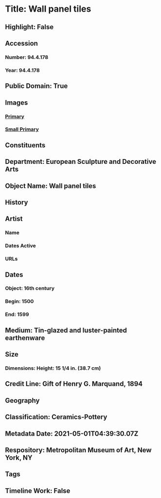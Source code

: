 # Title: Wall panel tiles
## Highlight: False
## Accession
### Number: 94.4.178
### Year: 94.4.178
## Public Domain: True
## Images
### [Primary](https://images.metmuseum.org/CRDImages/es/original/8013.jpg)
### [Small Primary](https://images.metmuseum.org/CRDImages/es/web-large/8013.jpg)
## Constituents
## Department: European Sculpture and Decorative Arts
## Object Name: Wall panel tiles
## History
## Artist
### Name
### Dates Active
### URLs
## Dates
### Object: 16th century
### Begin: 1500
### End: 1599
## Medium: Tin-glazed and luster-painted earthenware
## Size
### Dimensions: Height: 15 1/4 in. (38.7 cm)
## Credit Line: Gift of Henry G. Marquand, 1894
## Geography
## Classification: Ceramics-Pottery
## Metadata Date: 2021-05-01T04:39:30.07Z
## Respository: Metropolitan Museum of Art, New York, NY
## Tags
## Timeline Work: False